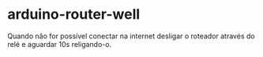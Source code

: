 # arduino-router-well
Quando não for possível conectar na internet desligar o roteador através do relé e aguardar 10s religando-o.
